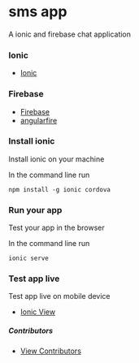 # sms app

A ionic and firebase chat application

### Ionic

* [Ionic](https://ionicframework.com/)

### Firebase

* [Firebase](https://firebase.google.com/)
* [angularfire](angularfire)


### Install ionic

Install ionic on your machine

In the command line run

```
npm install -g ionic cordova
```

### Run your app

Test your app in the browser

In the command line run

```
ionic serve
```

### Test app live

Test app live on mobile device

* [Ionic View](http://view.ionic.io/?_ga=1.29680892.2104877837.1488776427)


##### Contributors
* [View Contributors](https://github.com/seanedw1/smsapp1/graphs/contributors)
